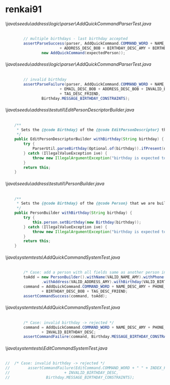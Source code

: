 # renkai91
###### \java\seedu\address\logic\parser\AddQuickCommandParserTest.java
``` java
        // multiple birthdays - last birthday accepted
        assertParseSuccess(parser, AddQuickCommand.COMMAND_WORD + NAME_DESC_BOB + PHONE_DESC_BOB + EMAIL_DESC_BOB
                        + ADDRESS_DESC_BOB + BIRTHDAY_DESC_AMY + BIRTHDAY_DESC_BOB + TAG_DESC_FRIEND,
                new AddQuickCommand(expectedPerson));
```
###### \java\seedu\address\logic\parser\AddQuickCommandParserTest.java
``` java
        // invalid birthday
        assertParseFailure(parser, AddQuickCommand.COMMAND_WORD + NAME_DESC_BOB + PHONE_DESC_BOB
                        + EMAIL_DESC_BOB + ADDRESS_DESC_BOB + INVALID_BIRTHDAY_DESC + TAG_DESC_HUSBAND
                        + TAG_DESC_FRIEND,
                Birthday.MESSAGE_BIRTHDAY_CONSTRAINTS);
```
###### \java\seedu\address\testutil\EditPersonDescriptorBuilder.java
``` java
    /**
     * Sets the {@code Birthday} of the {@code EditPersonDescriptor} that we are building.
     */
    public EditPersonDescriptorBuilder withBirthday(String birthday) {
        try {
            ParserUtil.parseBirthday(Optional.of(birthday)).ifPresent(descriptor::setBirthday);
        } catch (IllegalValueException ive) {
            throw new IllegalArgumentException("birthday is expected to be unique.");
        }
        return this;
    }
```
###### \java\seedu\address\testutil\PersonBuilder.java
``` java
    /**
     * Sets the {@code Birthday} of the {@code Person} that we are building.
     */
    public PersonBuilder withBirthday(String birthday) {
        try {
            this.person.setBirthday(new Birthday(birthday));
        } catch (IllegalValueException ive) {
            throw new IllegalArgumentException("birthday is expected to be unique.");
        }
        return this;
    }
```
###### \java\systemtests\AddQuickCommandSystemTest.java
``` java
        /* Case: add a person with all fields same as another person in the address book except birthday -> added */
        toAdd = new PersonBuilder().withName(VALID_NAME_AMY).withPhone(VALID_PHONE_AMY).withEmail(VALID_EMAIL_AMY)
                .withAddress(VALID_ADDRESS_AMY).withBirthday(VALID_BIRTHDAY_BOB).withTags(VALID_TAG_FRIEND).build();
        command = AddQuickCommand.COMMAND_WORD + NAME_DESC_AMY + PHONE_DESC_AMY + EMAIL_DESC_AMY + ADDRESS_DESC_AMY
                + BIRTHDAY_DESC_BOB + TAG_DESC_FRIEND;
        assertCommandSuccess(command, toAdd);
```
###### \java\systemtests\AddQuickCommandSystemTest.java
``` java
        /* Case: invalid birthday -> rejected */
        command = AddQuickCommand.COMMAND_WORD + NAME_DESC_AMY + PHONE_DESC_AMY + EMAIL_DESC_AMY + ADDRESS_DESC_AMY
                + INVALID_BIRTHDAY_DESC;
        assertCommandFailure(command, Birthday.MESSAGE_BIRTHDAY_CONSTRAINTS);
```
###### \java\systemtests\EditCommandSystemTest.java
``` java
//  /* Case: invalid birthday -> rejected */
//        assertCommandFailure(EditCommand.COMMAND_WORD + " " + INDEX_FIRST_PERSON.getOneBased()
//                        + INVALID_BIRTHDAY_DESC,
//                Birthday.MESSAGE_BIRTHDAY_CONSTRAINTS);
```
